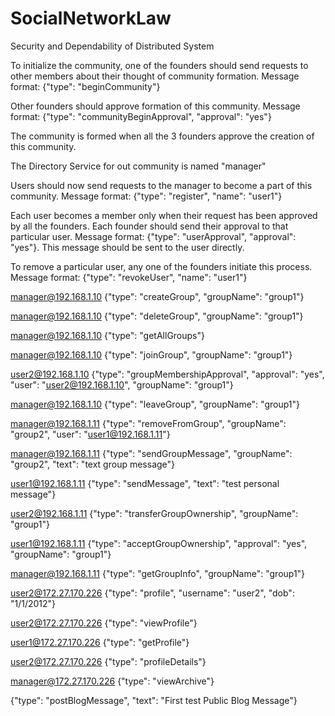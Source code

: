 # SocialNetworkLaw
Security and Dependability of Distributed System

To initialize the community, one of the founders should send requests to other members about their thought of community formation. Message format: {"type": "beginCommunity"}

Other founders should approve formation of this community. Message format: {"type": "communityBeginApproval", "approval": "yes"}

The community is formed when all the 3 founders approve the creation of this community.

The Directory Service for out community is named "manager"

Users should now send requests to the manager to become a part of this community. Message format: {"type": "register", "name": "user1"}

Each user becomes a member only when their request has been approved by all the founders. Each founder should send their approval to that particular user. Message format: {"type": "userApproval", "approval": "yes"}. This message should be sent to the user directly.

To remove a particular user, any one of the founders initiate this process. Message format: {"type": "revokeUser", "name": "user1"}

manager@192.168.1.10 {"type": "createGroup", "groupName": "group1"}

manager@192.168.1.10 {"type": "deleteGroup", "groupName": "group1"}

manager@192.168.1.10 {"type": "getAllGroups"}

manager@192.168.1.10 {"type": "joinGroup", "groupName": "group1"}

user2@192.168.1.10 {"type": "groupMembershipApproval", "approval": "yes", "user": "user2@192.168.1.10", "groupName": "group1"}

manager@192.168.1.10 {"type": "leaveGroup", "groupName": "group1"}

manager@192.168.1.11 {"type": "removeFromGroup", "groupName": "group2", "user": "user1@192.168.1.11"}

manager@192.168.1.11 {"type": "sendGroupMessage", "groupName": "group2", "text": "text group message"}

user1@192.168.1.11 {"type": "sendMessage", "text": "test personal message"}

user2@192.168.1.11 {"type": "transferGroupOwnership", "groupName": "group1"}

user1@192.168.1.11 {"type": "acceptGroupOwnership", "approval": "yes", "groupName": "group1"}

manager@192.168.1.11 {"type": "getGroupInfo", "groupName": "group1"}

user2@172.27.170.226 {"type": "profile", "username": "user2", "dob": "1/1/2012"}

user2@172.27.170.226 {"type": "viewProfile"}

user1@172.27.170.226 {"type": "getProfile"}

user2@172.27.170.226 {"type": "profileDetails"}

manager@172.27.170.226  {"type": "viewArchive"}

{"type": "postBlogMessage", "text": "First test Public Blog Message"}
